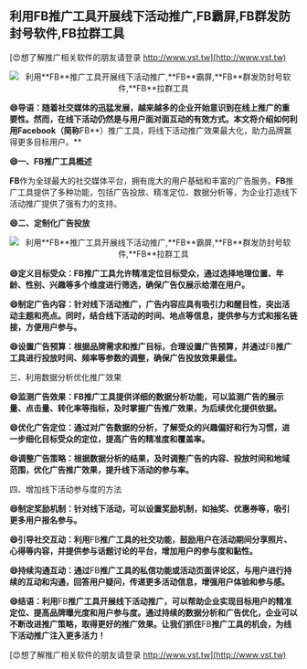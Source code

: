 ## **利用**FB**推广工具开展线下活动推广,**FB**霸屏,**FB**群发防封号软件,**FB**拉群工具**

[😍想了解推广相关软件的朋友请登录 http://www.vst.tw](http://www.vst.tw)

 <center><img src="https://vst.tw/MP4/tuiguang/png/8.png" alt="利用**FB**推广工具开展线下活动推广,**FB**霸屏,**FB**群发防封号软件,**FB**拉群工具"></center>

**😄导语：随着社交媒体的迅猛发展，越来越多的企业开始意识到在线上推广的重要性。然而，在线下活动仍然是与用户面对面互动的有效方式。本文将介绍如何利用Facebook（简称**FB**）推广工具，将线下活动推广效果最大化，助力品牌赢得更多目标用户。**

**😄一、**FB**推广工具概述**

**FB**作为全球最大的社交媒体平台，拥有庞大的用户基础和丰富的广告服务。**FB**推广工具提供了多种功能，包括广告投放、精准定位、数据分析等，为企业打造线下活动推广提供了强有力的支持。

**😄二、定制化广告投放**

 <center><img src="https://vst.tw/MP4/tuiguang/png/1.png" alt="利用**FB**推广工具开展线下活动推广,**FB**霸屏,**FB**群发防封号软件,**FB**拉群工具"></center>

**😄定义目标受众：**FB**推广工具允许精准定位目标受众，通过选择地理位置、年龄、性别、兴趣等多个维度进行筛选，确保广告仅展示给潜在用户。**

**😄制定广告内容：针对线下活动推广，广告内容应具有吸引力和醒目性，突出活动主题和亮点。同时，结合线下活动的时间、地点等信息，提供参与方式和报名链接，方便用户参与。**

**😄设置广告预算：根据品牌需求和推广目标，合理设置广告预算，并通过**FB**推广工具进行投放时间、频率等参数的调整，确保广告投放效果最佳。**

三、利用数据分析优化推广效果

**😄监测广告效果：**FB**推广工具提供详细的数据分析功能，可以监测广告的展示量、点击量、转化率等指标，及时掌握广告推广效果，为后续优化提供依据。**

**😄优化广告定位：通过对广告数据的分析，了解受众的兴趣偏好和行为习惯，进一步细化目标受众的定位，提高广告的精准度和覆盖率。**

**😄调整广告策略：根据数据分析的结果，及时调整广告的内容、投放时间和地域范围，优化广告推广效果，提升线下活动的参与率。**

四、增加线下活动参与度的方法

**😄制定奖励机制：针对线下活动，可以设置奖励机制，如抽奖、优惠券等，吸引更多用户报名参与。**

**😄引导社交互动：利用**FB**推广工具的社交功能，鼓励用户在活动期间分享照片、心得等内容，并提供参与话题讨论的平台，增加用户的参与度和黏性。**

**😄持续沟通互动：通过**FB**推广工具的私信功能或活动页面评论区，与用户进行持续的互动和沟通，回答用户疑问，传递更多活动信息，增强用户体验和参与感。**

**😄结语：利用**FB**推广工具开展线下活动推广，可以帮助企业实现目标用户的精准定位、提高品牌曝光度和用户参与度。通过持续的数据分析和广告优化，企业可以不断改进推广策略，取得更好的推广效果。让我们抓住**FB**推广工具的机会，为线下活动推广注入更多活力！**

[😍想了解推广相关软件的朋友请登录 http://www.vst.tw](http://www.vst.tw)




